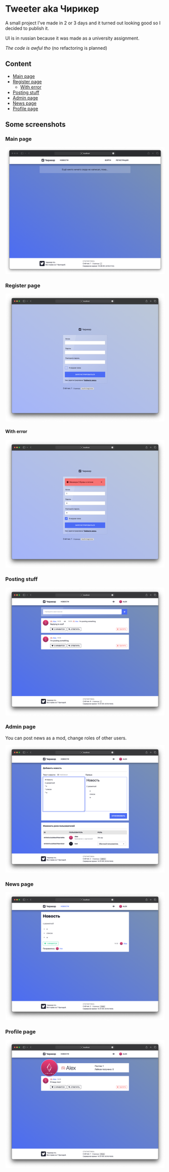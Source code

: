# Tweeter aka Чирикер

A small project I've made in 2 or 3 days and it turned out looking good so I decided to publish it.

UI is in russian because it was made as a university assignment.

_The code is awful tho_ (no refactoring is planned)

## Content

- [Main page](#main-page)
- [Register page](#register)
  - [With error](#with-error)
- [Posting stuff](#posting-stuff)
- [Admin page](#admin-page)
- [News page](#news-page)
- [Profile page](#profile-page)

## Some screenshots

### Main page

![](./images/main.png)

### Register page

![](./images/register.png)

#### With error

![](./images/register_error.png)

### Posting stuff

![](./images/main_post.png)

### Admin page

You can post news as a mod, change roles of other users.

![](./images/admin.png)

### News page

![](./images/news.png)

### Profile page

![](./images/profile.png)
